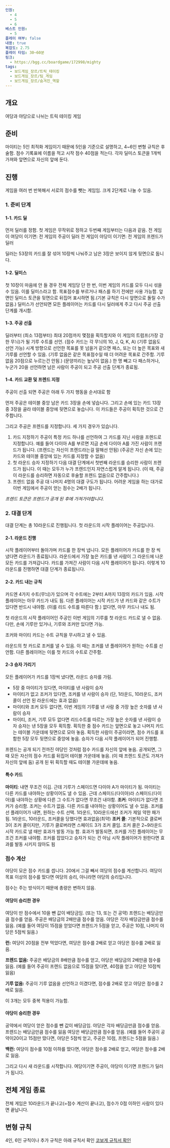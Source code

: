 ```yaml
---
인원:
  - 4
  - 5
  - 6
베스트 인원:
  - 5
플레이 여부: false
내용: true
복잡도: 2.75
플레이 타임: 30~60분
링크:
  - https://bgg.cc/boardgame/172998/mighty
tags:
  - 보드게임_장르/트릭_테이킹
  - 보드게임_장르/팀_게임
  - 보드게임_장르/숨겨진_역할
---
```

## 개요
여당과 야당으로 나뉘는 트릭 테이킹 게임
## 준비
마이티는 5인 최적화 게임이기 때문에 5인을 기준으로 설명하고, 4~6인 변형 규칙은 후술함.
점수 기록표에 이름을 적고 시작 점수 40점을 적는다.
각자 딜미스 토큰을 1개씩 가져와 앞면으로 자신의 앞에 둔다.
## 진행
게임을 여러 번 반복해서 서로의 점수를 뺏는 게임임.
크게 2단계로 나눌 수 있음.
### 1. 준비 단계
#### 1-1. 카드 딜
먼저 딜러를 정함. 첫 게임은 무작위로 정하고 두번째 게임부터는 다음과 같음.
전 게임이 여당이 이기면: 전 게임의 주공이 딜러
전 게임이 야당이 이기면: 전 게임의 프렌드가 딜러

딜러는 53장의 카드를 잘 섞어 10장씩 나눠주고 남은 3장은 보이지 않게 뒷면으로 둡니다.
#### 1-2. 딜미스
첫 10장이 마음에 안 들 경우 전체 게임당 단 한 번, 이번 게임의 카드를 모두 다시 섞을 수 있음.
이를 딜미스라고 함. 목표점수를 부르거나 패스를 하기 전에만 사용 가능함.
앞면인 딜미스 토큰을 뒷면으로 뒤집어 표시하면 됨.(기본 규칙은 다시 앞면으로 돌릴 수가 없음.)
딜미스가 선언되면 모든 플레이어는 카드를 다시 딜러에게 주고 다시 주공 선출 단계를 개시함.
#### 1-3. 주공 선출
딜러부터 (최소 13점부터) 최대 20점까지 몇점을 획득할지와 이 게임의 트럼프(가장 강한 무늬)가 될 기루 수트를 선언.
(점수 카드는 각 무늬의 10, J, Q, K, A)
(기루 없음도 선언 가능)
시계 방향으로 선언한 목표를 못 넘을거 같으면 패스, 또는 더 높은 목표와 새 기루를 선언할 수 있음.
(기루 없음은 같은 목표점수일 때 더 어려운 목표로 간주함. 기루 없음 20점으로 누르는건 안됨.)
(문양끼리는 높낮이 없음.)
한 명 빼고 다 패스하거나, 누군가 20을 선언하면 남은 사람이 주공이 되고 주공 선출 단계가 종료됨.
#### 1-4. 카드 교환 및 프렌드 지정
주공이 선출 되면 주공은 아래 두 가지 행동을 순서대로 함

먼저 주공은 테이블 중앙 남은 카드 3장을 손에 넣습니다. 그리고 손에 있는 카드 13장 중 3장을 골라 테이블 중앙에 뒷면으로 놓습니다. 이 카드들은 주공이 획득한 것으로 간주합니다.

그리고 주공은 프렌드를 지정합니다. 세 가지 경우가 있습니다.
1. 카드 지정하기
   주공이 특정 카드 하나를 선언하여 그 카드를 지닌 사람을 프렌드로 지정합니다.
   예를 들어 다이아 A를 부르면 지금 손에 다이아 A를 가진 사람이 프렌드가 됩니다.
   (프렌드는 자신이 프렌드라는걸 말해선 안됨)
   (주공은 자신 손에 있는 카드와 테이블 중앙에 있는 카드를 지정할 수 없음)
2. 첫 라운드 승자 지정하기
   다음 대결 단계에서 첫번째 라운드를 승리한 사람이 프렌드가 됩니다.
   이 때는 모두가 누가 프렌드인지 자연스럽게 알게 됩니다.
   (이 때, 주공이 라운드를 승리하면 자동으로 후술할 프렌드 없음으로 간주합니다.)
3. 프렌드 없음
   주공 대 나머지 4명의 대결 구도가 됩니다.
   어려운 게임을 하는 대가로 이번 게임에서 주공이 얻는 점수는 2배가 됩니다.

*프렌드 토큰은 프렌드가 공개 된 후에 가져가야합니다.*
### 2. 대결 단게
대결 단계는 총 10라운드로 진행됩니다.
첫 라운드의 시작 플레이어는 주공입니다.
#### 2-1. 라운드 진행
시작 플레이어부터 돌아가며 카드를 한 장씩 냅니다.
모든 플레이어가 카드를 한 장 씩 냈다면 라운드가 종료됩니다.
라운드에서 가장 높은 카드를 낸 사람이 그 라운드에 나온 모든 카드를 가져갑니다.
카드를 가져간 사람이 다음 시작 플레이어가 됩니다.
이렇게 10라운드를 진행하면 대결 단계가 종료됩니다.
#### 2-2. 카드 내는 규칙
카드엔 4가지 수트(무늬)가 있으며 각 수트에는 2부터 A까지 13장의 카드가 있음.
시작 플레이어는 아무 카드가 내도 됨.
다른 플레이어는 시작 카드가 낸 카드와 같은 수트가 있다면 반드시 내야함.
(이를 리드 수트를 따른다 함.)
없다면, 아무 카드나 내도 됨.

첫 라운드의 시작 플레이어인 주공인 이번 게임의 기루를 첫 라운드 카드로 낼 수 없음.
다만, 손에 기루만 있거나, 기루와 조커만 있다면 가능.

조커와 마이티 카드는 수트 규칙을 무시하고 낼 수 있음.

라운드의 첫 카드로 조커를 낼 수 있음. 이 때는 조커를 낸 플레이어가 원하는 수트를 선언함.
다른 플레이어는 이를 첫 카드의 수트로 간주함.
#### 2-3  승자 가리기
모든 플레이어가 카드를 1장씩 냈다면, 라운드 승자를 가림.
 - 5장 중 마이티가 있다면, 마이티를 낸 사람이 승자
 - 마이티가 없고 조커가 있다면, 조커를 낸 사람이 승자
   (단, 1라운드, 10라운드, 조커 콜이 선언 된 라운드에는 효과 없음)
 - 마이티와 조커 모두 없다면, 이번 게임의 기루를 낸 사람 중 가장 높은 숫자를 낸 사람이 승자
 - 마이티, 조커, 기루 모두 없다면 리드수트를 따르는 가장 높은 숫자를 낸 사람이 승자
승자는 낸 5장을 모두 획득함.
획득한 중 점수 카드는 앞면으로 놓고 나머지 카드는 테이블 가운데에 뒷면으로 모아 놓음.
획득한 사람이 주공이라면, 점수 카드를 포함한 5장 모두 뒷면으로 중앙에 놓음.
승자가 다음 시작 플레이어가 되어 진행함.

프렌드는 공개 되기 전까진 야당인 것처럼 점수 카드를 자신의 앞에 놓음.
공개되면, 그 때 모든 자신의 점수 카드를 뒤집어 테이블 가운데에 놓음.
(이 때 프렌드 토큰도 가져가 자신의 앞에 둠)
공개 된 뒤 획득할 때도 테이블 가운데에 놓음.
#### 특수 카드
**마이티**: 내면 무조건 이김. 근데 기루가 스페이드면 다이아 A가 마이티가 됨.
	마이티는 다른 카드를 내야하는 상황이어도 낼 수 있음.
	근데 스페이드(다이아)라 스페이드(다이아)를 내야하는 상황에 다른 그 수트가 없다면 무조건 내야함.
**조커**: 마이티가 없다면 조커가 승리함. 조커는 수트가 없음.
	다른 카드를 내야하는 상황이어도 낼 수 있음.
	조커를 선 플레이어가 내면, 원하는 수트 선택.
	1라운드, 10라운드에선 조커가 제일 약한 패가 됨.
	1라운드, 10라운드, 조커콜을 당했다면 효과없음(최약)
**조커 콜**: 기본적으로 클로버 3이 조커 콜이지만, 기루가 클로버라면 스페이드 3가 조커 콜임.
	조커 콜은 2~9라운드 시작 카드로 낼 때만 효과가 발동 가능 함.
	효과가 발동되면, 조커를 가진 플레이어는 무조건 조커를 내야함.
	조커를 잡았다고 승자가 되는 건 아님
	시작 플레이어가 원한다면 효과를 발동 시키지 않아도 됨
### 점수 계산
야당이 모은 점수 카드를 셉니다.
20에서 그걸 빼서 여당의 점수를 계산합니다.
여당이 목표 이상의 점수를 땄다면 여당의 승리, 아니라면 야당의 승리입니다.

점수는 주는 방식이기 때문에 총량은 변하지 않음.
#### 여당이 승리한 경우
여당이 딴 점수에서 10을 뺀 값이 배당금임.
(또는 13, 또는 건 공약)
프렌드는 배당금만큼 점수를 얻음.
주공은 배당금의 2배만큼 점수를 얻음.
야당은 각자 배당금만큼 점수를 잃음.
(예를 들어 여당이 15점을 얻었다면 프렌드가 5점을 얻고, 주공은 10점, 나머지 야당은 5점씩 잃음.)

**런:** 여당이 20점을 전부 먹었다면, 여당은 점수를 2배로 얻고 야당은 점수를 2배로 잃음.

**프렌드 없음:** 주공은 배당금의 8배만큼 점수를 얻고, 야당은 배당금의 2배만큼 점수를 잃음.
(예를 들어 주공이 프렌드 없음으로 15점을 땄다면, 40점을 얻고 야당은 10점씩 잃음)

**기루 없음:** 주공이 기루 없음을 선언하고 이겼다면, 점수를 2배로 얻고 야당은 점수를 2배로 잃음.

이 3개는 모두 중복 적용이 가능함.
#### 야당이 승리한 경우
공약에서 여당이 얻은 점수를 뺀 값이 배당금임.
야당은 각자 배당금만큼 점수를 얻음.
프렌드는 배당금만큼 점수를 잃음
여당은 배당금만큼 점수를 얻음.
(예를 들어 주공이 공약이20이고 15점만 땄다면, 야당은 5점씩 얻고, 주공은 10점, 프렌드는 5점을 잃음.)

**백런:** 여당이 점수를 10점 이하를 땄다면, 야당은 점수를 2배로 얻고, 여당은 점수를 2배로 잃음.

그리고 다시 새 라운드를 시작합니다.
여당이기면 주공이, 야당이 이기면 프렌드가 딜러가 됩니다.
## 전체 게임 종료
전체 게임은 10라운드가 끝나고(=점수 계산이 끝나고), 점수가 0점 이하인 사람이 있다면 끝납니다.
## 변형 규칙
4인, 6인 규칙이나 추가 규칙은 아래 규칙서 확인
[코보게 규칙서 확인](E:J/Download/마이티_웹규칙서.pdf)